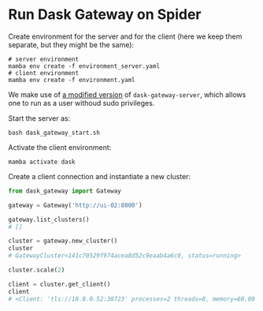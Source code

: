 # Run Dask Gateway on Spider

Create environment for the server and for the client (here we keep them separate, but they might be the same):

```shell
# server environment 
mamba env create -f environment_server.yaml
# client environment 
mamba env create -f environment.yaml 
```

We make use of [a modified version](https://github.com/fnattino/dask-gateway/tree/run-as-user) of `dask-gateway-server`, which allows one to run as a user withoud sudo privileges.

Start the server as:

```shell
bash dask_gateway_start.sh
```

Activate the client environment:
```shell
mamba activate dask
```

Create a client connection and instantiate a new cluster:

```python
from dask_gateway import Gateway 

gateway = Gateway('http://ui-02:8000')

gateway.list_clusters()
# []

cluster = gateway.new_cluster()
cluster
# GatewayCluster<141c70529f974acea8d52c9eaab4a6c0, status=running>

cluster.scale(2)

client = cluster.get_client()
client
# <Client: 'tls://10.0.0.52:38723' processes=2 threads=8, memory=60.00 GiB> 
```
